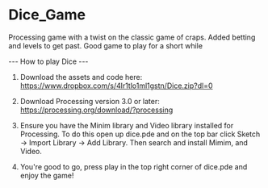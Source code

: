 # Dice_Game
Processing game with a twist on the classic game of craps. Added betting and levels to get past. Good game to play for a short while

--- How to play Dice ---

1. Download the assets and code here: https://www.dropbox.com/s/4lr1tlo1ml1gstn/Dice.zip?dl=0
 
2. Download Processing version 3.0 or later: https://processing.org/download/?processing
 
3. Ensure you have the Minim library and Video library installed for Processing. To do this open up dice.pde and on the top bar click Sketch -> Import Library -> Add Library. Then search and install Mimim, and Video.
 
4. You're good to go, press play in the top right corner of dice.pde and enjoy the game!
